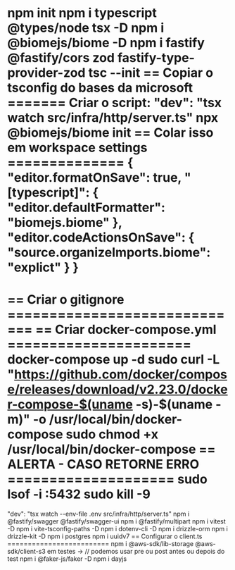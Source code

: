 npm init
npm i typescript @types/node tsx -D
npm i @biomejs/biome -D
npm i fastify @fastify/cors zod fastify-type-provider-zod
tsc --init
== Copiar o tsconfig do bases da microsoft =======
Criar o script: "dev": "tsx watch src/infra/http/server.ts"
npx @biomejs/biome init
== Colar isso em workspace settings ==============
{
"editor.formatOnSave": true,
"[typescript]": {
"editor.defaultFormatter": "biomejs.biome"
},
"editor.codeActionsOnSave": {
"source.organizeImports.biome": "explict"
}
}
==================================================
== Criar o gitignore =============================
== Criar docker-compose.yml ======================
docker-compose up -d
sudo curl -L "https://github.com/docker/compose/releases/download/v2.23.0/docker-compose-$(uname -s)-$(uname -m)" -o /usr/local/bin/docker-compose
sudo chmod +x /usr/local/bin/docker-compose
== ALERTA - CASO RETORNE ERRO ====================
sudo lsof -i :5432
sudo kill -9 <PID>
==================================================
"dev": "tsx watch --env-file .env src/infra/http/server.ts"
npm i @fastify/swagger @fastify/swagger-ui
npm i @fastify/multipart
npm i vitest -D
npm i vite-tsconfig-paths -D
npm i dotenv-cli -D
npm i drizzle-orm
npm i drizzle-kit -D
npm i postgres
npm i uuidv7
== Configurar o client.ts =========================
npm i @aws-sdk/lib-storage @aws-sdk/client-s3
em testes -> // podemos usar pre ou post antes ou depois do test
npm i @faker-js/faker -D
npm i dayjs
